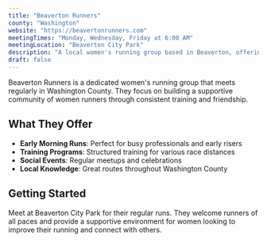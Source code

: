```yaml
---
title: "Beaverton Runners"
county: "Washington"
website: "https://beavertonrunners.com"
meetingTimes: "Monday, Wednesday, Friday at 6:00 AM"
meetingLocation: "Beaverton City Park"
description: "A local women's running group based in Beaverton, offering morning runs and training programs for runners of all levels."
draft: false
---
```


Beaverton Runners is a dedicated women's running group that meets regularly in Washington County. They focus on building a supportive community of women runners through consistent training and friendship.

## What They Offer

- **Early Morning Runs**: Perfect for busy professionals and early risers
- **Training Programs**: Structured training for various race distances
- **Social Events**: Regular meetups and celebrations
- **Local Knowledge**: Great routes throughout Washington County

## Getting Started

Meet at Beaverton City Park for their regular runs. They welcome runners of all paces and provide a supportive environment for women looking to improve their running and connect with others.
